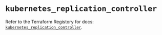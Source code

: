 # `kubernetes_replication_controller`

Refer to the Terraform Registory for docs: [`kubernetes_replication_controller`](https://www.terraform.io/docs/providers/kubernetes/r/replication_controller).
